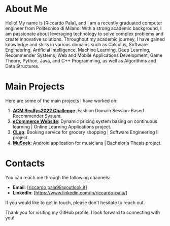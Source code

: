 # About Me

Hello! My name is [Riccardo Pala], and I am a recently graduated computer engineer from Politecnico di Milano. With a strong academic background, I am passionate about leveraging technology to solve complex problems and create innovative solutions. Throughout my academic journey, I have gained knowledge and skills in various domains such as Calculus, Software Engineering, Artificial Intelligence, Machine Learning, Deep Learning, Recommender Systems, Web and Mobile Applications Development, Game Theory, Python, Java, and C++ Programming, as well as Algorithms and Data Structures.

# Main Projects

Here are some of the main projects I have worked on:

1. [**ACM RecSys2022 Challenge**](https://github.com/KingPowa/Rec_Sys_2022_Boston_Team): Fashion Domain Session-Based Recommender System.
2. [**eCommerce Website**](https://github.com/riccardo-pala/eCommerce-Website): Dynamic pricing system basing on continuous learning | Online Learning Applications project.
3. [**CLup**](https://github.com/riccardo-pala/CLup): Booking service for grocery shopping | Software Engineering II project.
4. [**MuSeek**](https://github.com/riccardo-pala/MuSeek): Android application for musicians | Bachelor's Thesis project.

# Contacts

You can reach me through the following channels:

- **Email**: [riccardo.pala98@outlook.it]
- **LinkedIn**: [https://www.linkedin.com/in/riccardo-pala/]

If you would like to get in touch, please don't hesitate to reach out.

Thank you for visiting my GitHub profile. I look forward to connecting with you!

